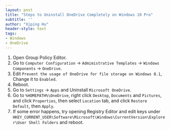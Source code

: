 ```yaml
---
layout: post
title: "Steps to Uninstall OneDrive Completely on Windows 10 Pro"
subtitle: ''
author: "Xiping Hu"
header-style: text
tags:
- Windows
- OneDrive
---
```


1. Open Group Policy Editor.
2. Go to `Computer Configuration` -> `Admimistrative Templates` -> `Windows Components` -> `OneDrive`.
3. Edit `Prevent the usage of OneDrive for file storage on Windows 8.1`, Change it to `Enabled`.
4. Reboot.
5. Go to `Settings` -> `Apps` and Uninstall `Microsoft OneDrive`.
6. Go to `%HOMEPATH%\OneDrive`, right click `Desktop`, `Documents` and `Pictures`, and click `Properties`, then select `Location` tab, and click `Restore Default`, then `Apply`.
7. If some error happens, try opening Registry Editor and edit keys under `HKEY_CURRENT_USER\Software\Microsoft\Windows\CurrentVersion\Explorer\User Shell Folders` and reboot.
